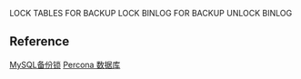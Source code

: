 
LOCK TABLES FOR BACKUP
LOCK BINLOG FOR BACKUP
UNLOCK BINLOG

## Reference
[MySQL备份锁](https://blog.csdn.net/u013371163/article/details/60469484)
[Percona 数据库](https://www.cnblogs.com/keme/p/10239838.html)